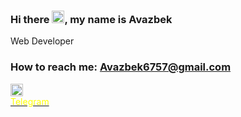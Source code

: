 ### Hi there <img src="https://media.giphy.com/media/hvRJCLFzcasrR4ia7z/giphy.gif" width="20px">, my name is Avazbek
Web Developer <br>
<h3>How to reach me:
  <a href = "mailto: Avazbek6757@gmail.com"> Avazbek6757@gmail.com </a>
</h3>
<div>
  <a href="https://t.me/abdisalomov" style="display: flex; align-items: center;">
    <img src="https://cdn-icons-png.flaticon.com/512/2111/2111646.png" width="20px">
  </a>
  <a href="https://t.me/abdisalomov" style="display: flex; align-items: center;">
    <span style="color: yellow">Telegram</span>
  </a>
</div>
